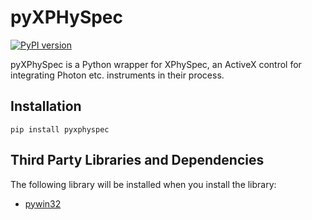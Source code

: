 # pyXPHySpec

[![PyPI version](https://badge.fury.io/py/pyxphyspec.svg)](https://github.com/juzhyo/pyXPHySpec)

pyXPhySpec is a Python wrapper for XPhySpec, an ActiveX control for integrating Photon etc. instruments in their process.

## Installation

```
pip install pyxphyspec
```

## Third Party Libraries and Dependencies

The following library will be installed when you install the library:
* [pywin32](https://github.com/mhammond/pywin32)

